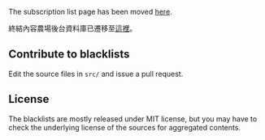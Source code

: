 The subscription list page has been moved [here](https://danny0838.github.io/content-farm-terminator/subscriptions).

終結內容農場後台資料庫已遷移至[這裡](https://danny0838.github.io/content-farm-terminator/zh/subscriptions)。


## Contribute to blacklists

Edit the source files in `src/` and issue a pull request.


## License

The blacklists are mostly released under MIT license, but you may have to check the underlying license of the sources for aggregated contents.
